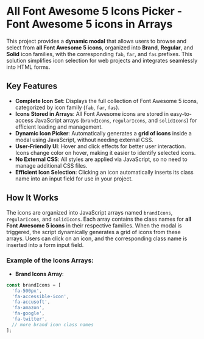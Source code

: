 # All Font Awesome 5 Icons Picker - Font Awesome 5 icons in Arrays

This project provides a **dynamic modal** that allows users to browse and select from **all Font Awesome 5 icons**, organized into **Brand**, **Regular**, and **Solid** icon families, with the corresponding `fab`, `far`, and `fas` prefixes. This solution simplifies icon selection for web projects and integrates seamlessly into HTML forms.

## Key Features

- **Complete Icon Set**: Displays the full collection of Font Awesome 5 icons, categorized by icon family (`fab`, `far`, `fas`).
- **Icons Stored in Arrays**: All Font Awesome icons are stored in easy-to-access JavaScript arrays (`brandIcons`, `regularIcons`, and `solidIcons`) for efficient loading and management.
- **Dynamic Icon Picker**: Automatically generates a **grid of icons** inside a modal using JavaScript, without needing external CSS.
- **User-Friendly UI**: Hover and click effects for better user interaction. Icons change color on hover, making it easier to identify selected icons.
- **No External CSS**: All styles are applied via JavaScript, so no need to manage additional CSS files.
- **Efficient Icon Selection**: Clicking an icon automatically inserts its class name into an input field for use in your project.

## How It Works

The icons are organized into JavaScript arrays named `brandIcons`, `regularIcons`, and `solidIcons`. Each array contains the class names for **all Font Awesome 5 icons** in their respective families. When the modal is triggered, the script dynamically generates a grid of icons from these arrays. Users can click on an icon, and the corresponding class name is inserted into a form input field.

### Example of the Icons Arrays:

- **Brand Icons Array**:

```javascript
const brandIcons = [
  'fa-500px', 
  'fa-accessible-icon', 
  'fa-accusoft', 
  'fa-amazon', 
  'fa-google', 
  'fa-twitter', 
  // more brand icon class names
];
